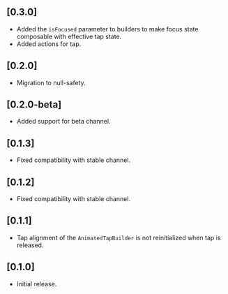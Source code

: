 ## [0.3.0]

* Added the `isFocused` parameter to builders to make focus state composable with effective tap state.
* Added actions for tap.

## [0.2.0]

* Migration to null-safety.

## [0.2.0-beta]

* Added support for beta channel.

## [0.1.3]

* Fixed compatibility with stable channel.

## [0.1.2]

* Fixed compatibility with stable channel.

## [0.1.1]

* Tap alignment of the `AnimatedTapBuilder` is not reinitialized when tap is released.

## [0.1.0]

* Initial release.
